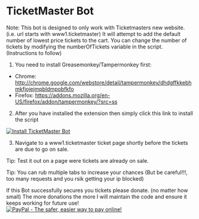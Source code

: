 # TicketMaster Bot

Note: This bot is designed to only work with Ticketmasters new website. (i.e. url starts with www1.ticketmaster)
It will attempt to add the default number of lowest price tickets to the cart.
You can change the number of tickets by modifying the numberOfTickets variable in the script. (Instructions to follow)


1) You need to install Greasemonkey/Tampermonkey first:
* Chrome: http://chrome.google.com/webstore/detail/tampermonkey/dhdgffkkebhmkfjojejmpbldmpobfkfo
* Firefox: https://addons.mozilla.org/en-US/firefox/addon/tampermonkey/?src=ss

2) After you have installed the extension then simply click this link to install the script

[![Install TicketMaster Bot](https://github.com/spikeruk/TicketmasterBot/blob/master/resources/install.png)](https://github.com/spikeruk/TicketmasterBot/blob/master/ticketmasterbot.user.js)

3. Navigate to a www1.ticketmaster ticket page shortly before the tickets are due to go on sale.

Tip: Test it out on a page were tickets are already on sale.

Tip: You can rub multiple tabs to increase your chances (But be careful!!!, too many requests and you rsik getting your ip blocked)


If this Bot successfully secures you tickets please donate. (no matter how small)
The more donations the more I will maintain the code and ensure it keeps working for future use! 
[![PayPal - The safer, easier way to pay online!](https://www.paypalobjects.com/en_GB/i/btn/btn_donate_SM.gif "PayPal - The safer, easier way to pay online!")](https://www.paypal.me/ticketmasterbot)
